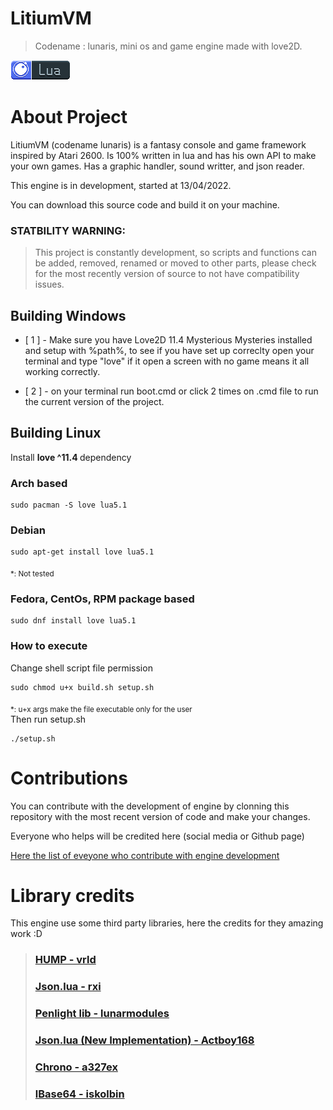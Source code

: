 # LitiumVM
> Codename : lunaris, mini os and game engine made with love2D.

[![Lua language](./images/lua-badge.png)](https://www.lua.org)

# About Project
LitiumVM (codename lunaris) is a fantasy console and game framework inspired by Atari 2600.
Is 100% written in lua and has his own API to make your own games.
Has a graphic handler, sound writter, and json reader.

This engine is in development, started at 13/04/2022.

You can download this source code and build it on your machine.

### STATBILITY WARNING:
> This project is constantly development, so scripts and functions can be added, removed, renamed or moved to other parts, please check for the most recently version of source to not have compatibility issues.

## Building Windows
- [ 1 ] - Make sure you have Love2D 11.4 Mysterious Mysteries installed and setup with %path%, to see if you have set up correclty open your terminal and type "love" if it open a screen with no game means it all working correctly.

- [ 2 ] - on your terminal run boot.cmd or click 2 times on .cmd file to run the current version of the project.

## Building Linux
<p> Install <strong>love ^11.4 </strong>  
dependency </p>

### Arch based
```
sudo pacman -S love lua5.1
```
### Debian
```
sudo apt-get install love lua5.1
```
<sub>*: Not tested</sub>
### Fedora, CentOs, RPM package based
```
sudo dnf install love lua5.1
```
<p> <h3> How to execute </h3> 
Change shell script file permission

```
sudo chmod u+x build.sh setup.sh 
```
<sub>*: u+x args make the file executable only for the user</sub>
<br>
Then run setup.sh
```
./setup.sh
```
</p>

# Contributions
You can contribute with the development of engine by clonning this repository with the most recent version of code and make your changes.

Everyone who helps will be credited here (social media or Github page)

[Here the list of eveyone who contribute with engine development](./CONTRIBUTORS.MD)

# Library credits
This engine use some third party libraries, here the credits for they amazing work :D
> ### [HUMP - vrld](https://github.com/vrld/hump)
> ### [Json.lua - rxi](https://github.com/rxi/json.lua)
> ### [Penlight lib - lunarmodules](https://github.com/lunarmodules/Penlight)
> ### [Json.lua (New Implementation) - Actboy168](https://github.com/actboy168/json.lua)
> ### [Chrono - a327ex](https://github.com/a327ex/chrono/blob/master/Timer.lua)
> ### [lBase64 - iskolbin](https://github.com/iskolbin/lbase64)
